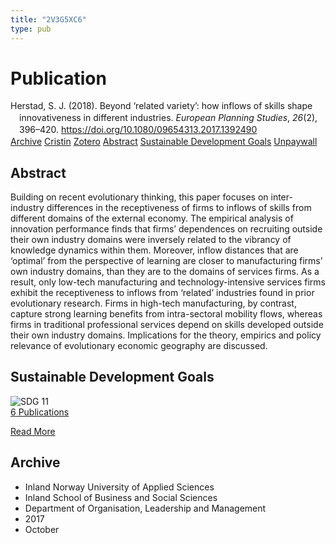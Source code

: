 ```yaml
---
title: "2V3G5XC6"
type: pub
---
```

<h1>Publication</h1>
<article id="csl-bib-container-2V3G5XC6" class="csl-bib-container">
  <div class="csl-bib-body" style="line-height: 1.35; padding-left: 1em; text-indent:-1em;">
  <div class="csl-entry">Herstad, S. J. (2018). Beyond &#x2018;related variety&#x2019;: how inflows of skills shape innovativeness in different industries. <i>European Planning Studies</i>, <i>26</i>(2), 396&#x2013;420. <a href="https://doi.org/10.1080/09654313.2017.1392490">https://doi.org/10.1080/09654313.2017.1392490</a></div>
</div>
  <div class="csl-bib-buttons">
    <a href="#taxonomy-article-2V3G5XC6" class="csl-bib-button">Archive</a>
    <a href="https://app.cristin.no/results/show.jsf?id=1507753" alt="Cristin URL" class="csl-bib-button">Cristin</a>
    <a href="http://zotero.org/groups/5402882/items/2V3G5XC6" alt="Zotero URL" class="csl-bib-button">Zotero</a>
    <a href="#abstract-article-2V3G5XC6" class="csl-bib-button">Abstract</a>
    <a href="#sdg-article-2V3G5XC6" class="csl-bib-button">Sustainable Development Goals</a>
    <a href="https://doi.org/10.1080/09654313.2017.1392490" class="csl-bib-button">Unpaywall</a>
  </div>
  <div id="csl-bib-meta-container-2V3G5XC6"></div>
</article>
<div id="csl-bib-meta-2V3G5XC6" class="csl-bib-meta">
  <article id="abstract-article-2V3G5XC6" class="abstract-article">
    <h1>Abstract</h1>
    Building on recent evolutionary thinking, this paper focuses on inter-industry differences in the receptiveness of firms to inflows of skills from different domains of the external economy. The empirical analysis of innovation performance finds that firms’ dependences on recruiting outside their own industry domains were inversely related to the vibrancy of knowledge dynamics within them. Moreover, inflow distances that are ‘optimal’ from the perspective of learning are closer to manufacturing firms’ own industry domains, than they are to the domains of services firms. As a result, only low-tech manufacturing and technology-intensive services firms exhibit the receptiveness to inflows from ‘related’ industries found in prior evolutionary research. Firms in high-tech manufacturing, by contrast, capture strong learning benefits from intra-sectoral mobility flows, whereas firms in traditional professional services depend on skills developed outside their own industry domains. Implications for the theory, empirics and policy relevance of evolutionary economic geography are discussed.
  </article>
  <article id="sdg-article-2V3G5XC6" class="sdg-article">
    <h1>Sustainable Development Goals</h1>
    <div class="sdg-container"><div id="sdg11" class="sdg"> <img src="{{< params subfolder >}}images/sdg/sdg11_en.png" class="image" alt="SDG 11"> <div class="sdg-overlay"> <a href="{{< params subfolder >}}en/archive/?sdg=11#archive" class="sdg-publication-count"><span>6</span> Publications</a> <p><a href="https://sdgs.un.org/goals/goal11" class="sdg-read-more">Read More</a></p> </div> </div></div>
  </article>
  <article id="taxonomy-article-2V3G5XC6" class="taxonomy-article">
    <h1>Archive</h1>
    <ul>
      <li>Inland Norway University of Applied Sciences</li>
      <li>Inland School of Business and Social Sciences</li>
      <li>Department of Organisation, Leadership and Management</li>
      <li>2017</li>
      <li>October</li>
    </ul>
  </article>
</div>
